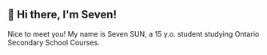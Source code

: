 ## 👋 Hi there, I'm Seven!

Nice to meet you! My name is Seven SUN, a 15 y.o. student studying Ontario Secondary School Courses.
